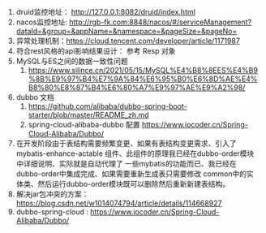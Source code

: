 1. druid监控地址： http://127.0.0.1:8082/druid/index.html
2. nacos监控地址:  http://rgb-fk.com:8848/nacos/#/serviceManagement?dataId=&group=&appName=&namespace=&pageSize=&pageNo=
3. 异常处理机制：https://cloud.tencent.com/developer/article/1171987
4. 符合rest风格的api影响结果设计： 参考 Resp<T> 对象
5. MySQL与ES之间的数据一致性问题
    1. https://www.silince.cn/2021/05/15/MySQL%E4%B8%8EES%E4%B9%8B%E9%97%B4%E7%9A%84%E6%95%B0%E6%8D%AE%E4%B8%80%E8%87%B4%E6%80%A7%E9%97%AE%E9%A2%98/
6. dubbo 文档
    1. https://github.com/alibaba/dubbo-spring-boot-starter/blob/master/README_zh.md
    2. spring-cloud-alibaba-dubbo 配置  https://www.iocoder.cn/Spring-Cloud-Alibaba/Dubbo/
7. 在开发阶段由于表结构需要频繁变更、如果有表结构变更需求、引入了 mybatis-enhance-actable 组件、此组件的原理我已经在dubbo-order模块中详细说明、实际就是自动代理了
一些mybatis的功能而已、我已经在dubbo-order中集成完成、如果需要重新生成表只需要修改 common中的实体类、然后运行dubbo-order模块既可以删除然后重新新建表结构。
8. 解决jar包冲突的方案：https://blog.csdn.net/w1014074794/article/details/114668927
9. dubbo-spring-cloud : https://www.iocoder.cn/Spring-Cloud-Alibaba/Dubbo/
   
   
